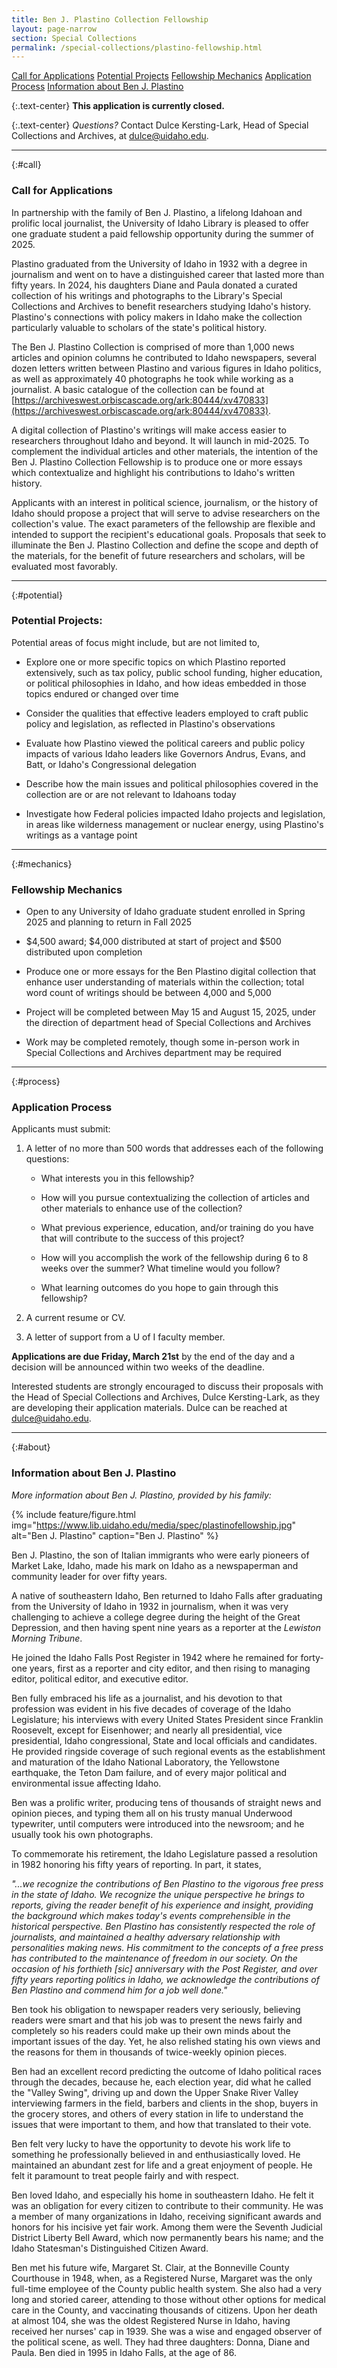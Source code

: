 ```yaml
---
title: Ben J. Plastino Collection Fellowship
layout: page-narrow
section: Special Collections
permalink: /special-collections/plastino-fellowship.html
---
```


<div class="text-center mb-2 pt-3">
    <a href="#call" class="btn btn-secondary btn-sm my-2 mx-1">Call for Applications</a>
    <a href="#potential" class="btn btn-secondary btn-sm my-2 mx-1">Potential Projects</a>
    <a href="#mechanics" class="btn btn-secondary btn-sm my-2 mx-1">Fellowship Mechanics</a>
    <a href="#process" class="btn btn-secondary btn-sm my-2 mx-1">Application Process</a>
    <a href="#about" class="btn btn-secondary btn-sm my-2 mx-1">Information about Ben J. Plastino</a>
    <!--<a href="https://forms.office.com/r/RfLQi1UcHU" class="btn btn-info my-2 mx-1"><span class="fas fa-edit"></span> Submit an Application</a>-->
</div>

{:.text-center}
**This application is currently closed.**

{:.text-center}
*Questions?* Contact Dulce Kersting-Lark, Head of Special Collections and Archives, at [dulce@uidaho.edu](mailto:dulce@uidaho.edu).

---

{:#call}
### Call for Applications

In partnership with the family of Ben J. Plastino, a lifelong Idahoan and prolific local journalist, the University of Idaho Library is pleased to offer one graduate student a paid fellowship opportunity during the summer of 2025.  

Plastino graduated from the University of Idaho in 1932 with a degree in journalism and went on to have a distinguished career that lasted more than fifty years. In 2024, his daughters Diane and Paula donated a curated collection of his writings and photographs to the Library's Special Collections and Archives to benefit researchers studying Idaho's history. Plastino's connections with policy makers in Idaho make the collection particularly valuable to scholars of the state's political history.  

The Ben J. Plastino Collection is comprised of more than 1,000 news articles and opinion columns he contributed to Idaho newspapers, several dozen letters written between Plastino and various figures in Idaho politics, as well as approximately 40 photographs he took while working as a journalist. A basic catalogue of the collection can be found at [https://archiveswest.orbiscascade.org/ark:80444/xv470833](https://archiveswest.orbiscascade.org/ark:80444/xv470833).  

A digital collection of Plastino's writings will make access easier to researchers throughout Idaho and beyond. It will launch in mid-2025. To complement the individual articles and other materials, the intention of the Ben J. Plastino Collection Fellowship is to produce one or more essays which contextualize and highlight his contributions to Idaho's written history.  

Applicants with an interest in political science, journalism, or the history of Idaho should propose a project that will serve to advise researchers on the collection's value. The exact parameters of the fellowship are flexible and intended to support the recipient's educational goals. Proposals that seek to illuminate the Ben J. Plastino Collection and define the scope and depth of the materials, for the benefit of future researchers and scholars, will be evaluated most favorably.      

---

{:#potential}
### Potential Projects:

Potential areas of focus might include, but are not limited to,  

- Explore one or more specific topics on which Plastino reported extensively, such as tax policy, public school funding, higher education, or political philosophies in Idaho, and how ideas embedded in those topics endured or changed over time 

- Consider the qualities that effective leaders employed to craft public policy and legislation, as reflected in Plastino's observations 

- Evaluate how Plastino viewed the political careers and public policy impacts of various Idaho leaders like Governors Andrus, Evans, and Batt, or Idaho's Congressional delegation 

- Describe how the main issues and political philosophies covered in the collection are or are not relevant to Idahoans today 

- Investigate how Federal policies impacted Idaho projects and legislation, in areas like wilderness management or nuclear energy, using Plastino's writings as a vantage point    

---

{:#mechanics}
### Fellowship Mechanics

- Open to any University of Idaho graduate student enrolled in Spring 2025 and planning to return in Fall 2025 

- $4,500 award; $4,000 distributed at start of project and $500 distributed upon completion 

- Produce one or more essays for the Ben Plastino digital collection that enhance user understanding of materials within the collection; total word count of writings should be between 4,000 and 5,000 

- Project will be completed between May 15 and August 15, 2025, under the direction of department head of Special Collections and Archives 

- Work may be completed remotely, though some in-person work in Special Collections and Archives department may be required 

---

{:#process}
### Application Process

Applicants must submit: 

1. A letter of no more than 500 words that addresses each of the following questions: 

    - What interests you in this fellowship?  

    - How will you pursue contextualizing the collection of articles and other materials to enhance use of the collection?  

    - What previous experience, education, and/or training do you have that will contribute to the success of this project? 

    - How will you accomplish the work of the fellowship during 6 to 8 weeks over the summer? What timeline would you follow? 

    - What learning outcomes do you hope to gain through this fellowship? 

2. A current resume or CV.

3. A letter of support from a U of I faculty member.

<!--
<div class="text-center mb-2 pt-3">
    <a href="https://forms.office.com/r/3UbunAida7 " class="btn btn-info my-2 mx-1"><span class="fas fa-edit"></span> Submit an Application</a>
</div>-->

**Applications are due Friday, March 21st** by the end of the day and a decision will be announced within two weeks of the deadline.

Interested students are strongly encouraged to discuss their proposals with the Head of Special Collections and Archives, Dulce Kersting-Lark, as they are developing their application materials. Dulce can be reached at [dulce@uidaho.edu](mailto:dulce@uidaho.edu).  

---

{:#about}
### Information about Ben J. Plastino

*More information about Ben J. Plastino, provided by his family:*

{% include feature/figure.html img="https://www.lib.uidaho.edu/media/spec/plastinofellowship.jpg" alt="Ben J. Plastino" caption="Ben J. Plastino" %}

Ben J. Plastino, the son of Italian immigrants who were early pioneers of Market Lake, Idaho, made his mark on Idaho as a newspaperman and community leader for over fifty years.    

A native of southeastern Idaho, Ben returned to Idaho Falls after graduating from the University of Idaho in 1932 in journalism, when it was very challenging to achieve a college degree during the height of the Great Depression, and then having spent nine years as a reporter at the *Lewiston Morning Tribune*. 

He joined the Idaho Falls Post Register in 1942 where he remained for forty-one years, first as a reporter and city editor, and then rising to managing editor, political editor, and executive editor. 
  
Ben fully embraced his life as a journalist, and his devotion to that profession was evident in his five decades of coverage of the Idaho Legislature; his interviews with every United States President since Franklin Roosevelt, except for Eisenhower; and nearly all presidential, vice presidential, Idaho congressional, State and local officials and candidates. He provided ringside coverage of such regional events as the establishment and maturation of the Idaho National Laboratory, the Yellowstone earthquake, the Teton Dam failure, and of every major political and environmental issue affecting Idaho. 

Ben was a prolific writer, producing tens of thousands of straight news and opinion pieces, and typing them all on his trusty manual Underwood typewriter, until computers were introduced into the newsroom; and he usually took his own photographs.  

To commemorate his retirement, the Idaho Legislature passed a resolution in 1982 honoring his fifty years of reporting. In part, it states,  

*"...we recognize the contributions of Ben Plastino to the vigorous free press in the state of Idaho.  We recognize the unique perspective he brings to reports, giving the reader benefit of his experience and insight, providing the background which makes today's events comprehensible in the historical perspective.  Ben Plastino has consistently respected the role of journalists, and maintained a healthy adversary relationship with personalities making news.  His commitment to the concepts of a free press has contributed to the maintenance of freedom in our society.  On the occasion of his forthieth [sic] anniversary with the Post Register, and over fifty years reporting politics in Idaho, we acknowledge the contributions of Ben Plastino and commend him for a job well done."* 

Ben took his obligation to newspaper readers very seriously, believing readers were smart and that his job was to present the news fairly and completely so his readers could make up their own minds about the important issues of the day. Yet, he also relished stating his own views and the reasons for them in thousands of twice-weekly opinion pieces.   

Ben had an excellent record predicting the outcome of Idaho political races through the decades, because he, each election year, did what he called the "Valley Swing", driving up and down the Upper Snake River Valley interviewing farmers in the field, barbers and clients in the shop, buyers in the grocery stores, and others of every station in life to understand the issues that were important to them, and how that translated to their vote. 

Ben felt very lucky to have the opportunity to devote his work life to something he professionally believed in and enthusiastically loved. He maintained an abundant zest for life and a great enjoyment of people.  He felt it paramount to treat people fairly and with respect. 

Ben loved Idaho, and especially his home in southeastern Idaho.  He felt it was an obligation for every citizen to contribute to their community.  He was a member of many organizations in Idaho, receiving significant awards and honors for his incisive yet fair work.  Among them were the Seventh Judicial District Liberty Bell Award, which now permanently bears his name; and the Idaho Statesman's Distinguished Citizen Award. 

Ben met his future wife, Margaret St. Clair, at the Bonneville County Courthouse in 1948, when, as a Registered Nurse, Margaret was the only full-time employee of the County public health system.  She also had a very long and storied career, attending to those without other options for medical care in the County, and vaccinating thousands of citizens.  Upon her death at almost 104, she was the oldest Registered Nurse in Idaho, having received her nurses' cap in 1939. She was a wise and engaged observer of the political scene, as well. They had three daughters:  Donna, Diane and Paula. Ben died in 1995 in Idaho Falls, at the age of 86. 